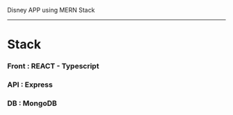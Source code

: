 Disney APP using MERN Stack

---

# Stack

### Front : REACT - Typescript

### API : Express

### DB : MongoDB
